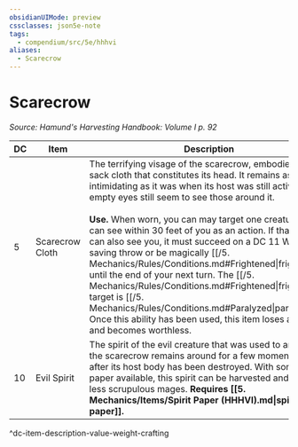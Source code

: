 ```yaml
---
obsidianUIMode: preview
cssclasses: json5e-note
tags:
  - compendium/src/5e/hhhvi
aliases:
  - Scarecrow
---
```

# Scarecrow
*Source: Hamund's Harvesting Handbook: Volume I p. 92* 

| DC | Item | Description | Value | Weight | Crafting |
|----|------|-------------|-------|--------|----------|
| 5 | Scarecrow Cloth | The terrifying visage of the scarecrow, embodied in the sack cloth that constitutes its head. It remains as intimidating as it was when its host was still active, as its empty eyes still seem to see those around it.<br /><br />**Use.** When worn, you can may target one creature you can see within 30 feet of you as an action. If that target can also see you, it must succeed on a DC 11 Wisdom saving throw or be magically [[/5. Mechanics/Rules/Conditions.md#Frightened\|frightened]] until the end of your next turn. The [[/5. Mechanics/Rules/Conditions.md#Frightened\|frightened]] target is [[/5. Mechanics/Rules/Conditions.md#Paralyzed\|paralyzed]]. Once this ability has been used, this item loses all magic and becomes worthless. | 1 gp | 3 lb | — |
| 10 | Evil Spirit | The spirit of the evil creature that was used to animate the scarecrow remains around for a few moments even after its host body has been destroyed. With some spirit paper available, this spirit can be harvested and resold to less scrupulous mages. **Requires [[5. Mechanics/Items/Spirit Paper (HHHVI).md\|spirit paper]].** | 1 gp | 1 lb | — |
^dc-item-description-value-weight-crafting
